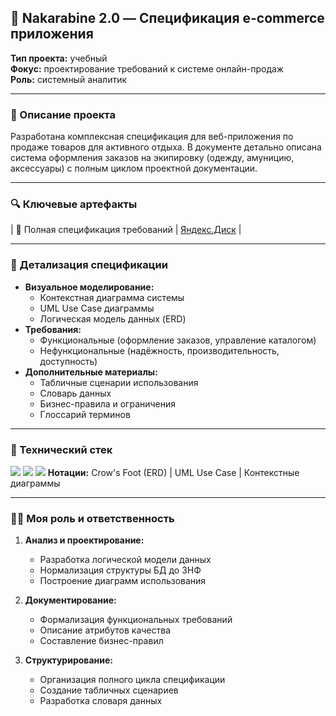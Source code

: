 ## 🏪 Nakarabine 2.0 — Спецификация e-commerce приложения

**Тип проекта:** учебный  
**Фокус:** проектирование требований к системе онлайн-продаж  
**Роль:** системный аналитик  

---

### 📌 Описание проекта
Разработана комплексная спецификация для веб-приложения по продаже товаров для активного отдыха. В документе детально описана система оформления заказов на экипировку (одежду, амуницию, аксессуары) с полным циклом проектной документации.

---

### 🔍 Ключевые артефакты
| 📄 Полная спецификация требований | [Яндекс.Диск](https://disk.yandex.ru/edit/d/gBkk8vE5KUG4AUAjo7wWhyPegnqahzm72s0qoIz-cKg6ajN2YVc4WlBudw) |

---

### 🧩 Детализация спецификации
- **Визуальное моделирование:**
  - Контекстная диаграмма системы
  - UML Use Case диаграммы
  - Логическая модель данных (ERD)
- **Требования:**
  - Функциональные (оформление заказов, управление каталогом)
  - Нефункциональные (надёжность, производительность, доступность)
- **Дополнительные материалы:**
  - Табличные сценарии использования
  - Словарь данных
  - Бизнес-правила и ограничения
  - Глоссарий терминов

---

### 🧰 Технический стек
![](https://img.shields.io/badge/Diagrams.net-FF6C37?logo=diagramsdotnet&logoColor=white)
![](https://img.shields.io/badge/Google_Docs-4285F4?logo=googledocs&logoColor=white)
![](https://img.shields.io/badge/ERD-8A2BE2?logo=diagramsdotnet&logoColor=white)
**Нотации:** Crow's Foot (ERD) | UML Use Case | Контекстные диаграммы

---

### 👨‍💻 Моя роль и ответственность
1. **Анализ и проектирование:**
   - Разработка логической модели данных
   - Нормализация структуры БД до 3НФ
   - Построение диаграмм использования

2. **Документирование:**
   - Формализация функциональных требований
   - Описание атрибутов качества
   - Составление бизнес-правил

3. **Структурирование:**
   - Организация полного цикла спецификации
   - Создание табличных сценариев
   - Разработка словаря данных